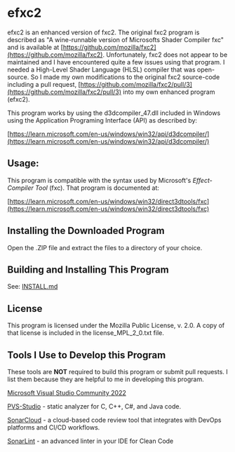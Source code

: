 # efxc2

efxc2 is an enhanced version of fxc2.  The original fxc2 program 
is described as "A wine-runnable version of Microsofts Shader Compiler fxc" and 
is available at [https://github.com/mozilla/fxc2](https://github.com/mozilla/fxc2).  Unfortunately,
fxc2 does not appear to be maintained and I have encountered
quite a few issues using that program. I needed a High-Level Shader Language (HLSL) compiler that
was open-source.  So I made my own modifications to the original fxc2 source-code including a pull request, [https://github.com/mozilla/fxc2/pull/3](https://github.com/mozilla/fxc2/pull/3) into my own enhanced program (efxc2).

This program works by using the d3dcompiler_47.dll included in Windows 
using the Application Programing Interface (API) as described by:

[https://learn.microsoft.com/en-us/windows/win32/api/d3dcompiler/](https://learn.microsoft.com/en-us/windows/win32/api/d3dcompiler/)

## Usage:

This program is compatible with the syntax used by Microsoft's 
*Effect-Compiler Tool* (fxc).  That program is documented at:

[https://learn.microsoft.com/en-us/windows/win32/direct3dtools/fxc](https://learn.microsoft.com/en-us/windows/win32/direct3dtools/fxc)

## Installing the Downloaded Program

Open the .ZIP file and extract the files to a directory of your choice.

## Building and Installing This Program

See: [INSTALL.md](INSTALL.md)

## License

This program is licensed under the Mozilla Public License, v. 2.0.  A copy
of that license is included in the license_MPL_2_0.txt file.

## Tools I Use to Develop this Program

These tools are **NOT** required to build this program or submit pull requests.  I list them because they are helpful to me in developing this program.

[Microsoft Visual Studio Community 2022](https://visualstudio.microsoft.com/vs/community/)

[PVS-Studio](https://pvs-studio.com/pvs-studio/?utm_source=website&utm_medium=github&utm_campaign=open_source) - static analyzer for C, C++, C#, and Java code.

[SonarCloud](https://www.sonarsource.com/products/sonarcloud/) - a cloud-based code review tool that integrates with DevOps platforms and CI/CD workflows.

[SonarLint](https://www.sonarsource.com/products/sonarlint/) - an advanced linter in your IDE for Clean Code
